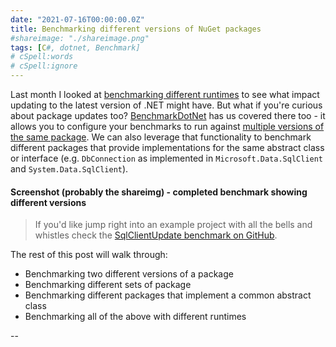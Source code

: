 ```yaml
---
date: "2021-07-16T00:00:00.0Z"
title: Benchmarking different versions of NuGet packages
#shareimage: "./shareimage.png"
tags: [C#, dotnet, Benchmark]
# cSpell:words
# cSpell:ignore
---
```


Last month I looked at [benchmarking different runtimes] to see what impact updating to the latest version of .NET might have. But what if you're curious about package updates too? [BenchmarkDotNet] has us covered there too - it allows you to configure your benchmarks to run against [multiple versions of the same package]. We can also leverage that functionality to benchmark different packages that provide implementations for the same abstract class or interface (e.g. `DbConnection` as implemented in `Microsoft.Data.SqlClient` and `System.Data.SqlClient`).

#### Screenshot (probably the shareimg) - completed benchmark showing different versions

> If you'd like jump right into an example project with all the bells and whistles check the [SqlClientUpdate benchmark on GitHub].

The rest of this post will walk through:

- Benchmarking two different versions of a package
- Benchmarking different sets of package
- Benchmarking different packages that implement a common abstract class
- Benchmarking all of the above with different runtimes

--

[benchmarking different runtimes]: /blog/2021/06/run-benchmarks-using-multiple-runtimes-with-benchmarkdotnet/
[benchmarkdotnet]: https://benchmarkdotnet.org/
[multiple versions of the same package]: https://benchmarkdotnet.org/articles/samples/IntroNuGet.html
[sqlclientupdate benchmark on github]: https://github.com/taddison/dotnet-sql-benchmarks/tree/main/src/SqlClientUpdate

